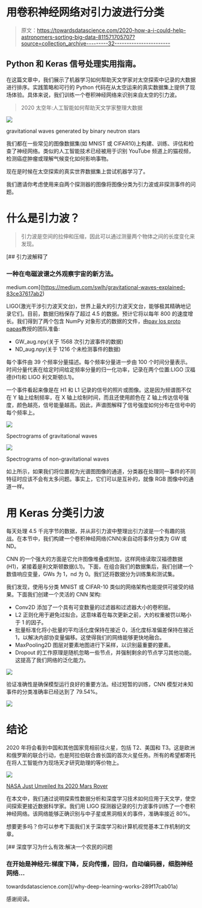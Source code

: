 # 用卷积神经网络对引力波进行分类

> 原文：<https://towardsdatascience.com/2020-how-a-i-could-help-astronomers-sorting-big-data-811571705707?source=collection_archive---------32----------------------->

## Python 和 Keras 信号处理实用指南。

在这篇文章中，我们展示了机器学习如何帮助天文学家对太空探索中记录的大数据进行排序。实践策略和可行的 Python 代码在从太空运来的真实数据集上提供了现场体验。具体来说，我们训练一个卷积神经网络来识别来自太空的引力波。

> 2020 太空年:人工智能如何帮助天文学家整理大数据

![](img/6ac707b27138fa0668ad2e64cd5167cd.png)

gravitational waves generated by binary neutron stars

我们都在一些常见的图像数据集(如 MNIST 或 CIFAR10)上构建、训练、评估和检查了神经网络。类似的人工智能技术已经被用于识别 YouTube 频道上的猫视频，检测癌症肿瘤或理解气候变化如何影响事物。

现在是时候在太空探索的真实世界数据集上尝试机器学习了。

我们邀请你考虑使用来自两个探测器的图像将图像分类为引力波或非探测事件的问题。

# 什么是引力波？

> 引力波是空间的拉伸和压缩，因此可以通过测量两个物体之间的长度变化来发现。

[](https://medium.com/swlh/gravitational-waves-explained-83ce37617ab2) [## 引力波解释了

### 一种在电磁波谱之外观察宇宙的新方法。

medium.com](https://medium.com/swlh/gravitational-waves-explained-83ce37617ab2) 

LIGO(激光干涉引力波天文台)，世界上最大的引力波天文台，能够极其精确地记录它们。目前，数据归档保存了超过 4.5 的数据。预计它将以每年 800 的速度增长。我们得到了两个包含 NumPy 对象形式的数据的文件，由[pav los proto papas](https://iacs.seas.harvard.edu/people/pavlos-protopapas)教授的团队准备:

*   GW_aug.npy(关于 1568 次引力波事件的数据)
*   ND_aug.npy(关于 1216 个未检测事件的数据)

每个事件由 39 个频率分量描述。每个频率分量进一步由 100 个时间分量表示。时间分量代表在给定时间给定频率分量的归一化功率，记录在两个位置:LIGO 汉福德(H1)和 LIGO 利文斯顿(L1)。

一个事件看起来像是在 H1 和 L1 记录的信号的照片或图像。这是因为频谱图不仅在 Y 轴上绘制频率，在 X 轴上绘制时间，而且还使用颜色在 Z 轴上传达信号强度，颜色越亮，信号能量越高。因此，声谱图解释了信号强度如何分布在信号中的每个频率上。

![](img/4cb7ab81e0ce992db4d160b2a163b553.png)

Spectrograms of gravitational waves

![](img/55eb55304714da39beaee2a31ebbb646.png)

Spectrograms of non-gravitational waves

如上所示，如果我们将位置视为光谱图图像的通道，分类器在处理同一事件的不同特征时应该不会有太多问题。事实上，它们可以是互补的，就像 RGB 图像中的通道一样。

# 用 Keras 分类引力波

每天处理 4.5 千兆字节的数据，并从非引力波中整理出引力波是一个有趣的挑战。在本节中，我们构建一个卷积神经网络(CNN)来自动将事件分类为 GW 或 ND。

CNN 的一个强大的方面是它允许图像堆叠或附加，这样网络读取汉福德数据(H1)，紧接着是利文斯顿数据(L1)。下面，在组合我们的数据集后，我们创建一个数值响应变量，GWs 为 1，nd 为 0。我们还将数据分为训练集和测试集。

我们发现，使用与分类 MNIST 或 CIFAR-10 类似的网络架构也能提供可接受的结果。下面我们创建一个灵活的 CNN 架构:

*   Conv2D 添加了一个具有可变数量的过滤器和过滤器大小的卷积层。
*   L2 正则化用于避免过拟合。这意味着在每次更新之前，大的权重被罚以略小于 1 的因子。
*   批量标准化将小批量的平均活化度保持在接近 0，活化度标准偏差保持在接近 1，以解决内部协变量偏移。这使得我们的网络能够更快地融合。
*   MaxPooling2D 图层对要素地图进行下采样，以识别最重要的要素。
*   Dropout 的工作原理是随机忽略一些节点，并强制剩余的节点学习其他功能。这提高了我们网络的泛化能力。

![](img/729483021e8e652ab8e585e32a656dc2.png)

验证准确性是确保模型运行良好的重要方法。经过短暂的训练，CNN 模型对未知事件的分类准确率已经达到了 79.54%。

![](img/442c1ba3171964d2ce94bdef7118e24a.png)

# 结论

2020 年将会看到中国和其他国家竞相前往火星，包括 T2、美国和 T3。这是欧洲和俄罗斯的联合行动，也是阿拉伯联合酋长国的首次火星任务。所有的希望都寄托在将人工智能作为现场天才研究助理的等价物上。

![](img/209b77e9a236d5e2c1a3fe2e652f21d0.png)

[NASA Just Unveiled Its 2020 Mars Rover](https://www.sciencealert.com/mars-2020-rover-will-to-prepare-for-human-exploration)

在本文中，我们通过说明探索性数据分析和深度学习技术如何应用于天文学，使空间探索更接近数据科学家。我们用 LIGO 探测器记录的引力波事件训练了一个卷积神经网络。该网络能够正确识别与中子星或黑洞相关的事件，准确率接近 80%。

想要更多吗？你可以参考下面我们关于深度学习和计算机视觉基本工作机制的文章。

[](/why-deep-learning-works-289f17cab01a) [## 深度学习为什么有效:解决一个农民的问题

### 在开始是神经元:梯度下降，反向传播，回归，自动编码器，细胞神经网络…

towardsdatascience.com](/why-deep-learning-works-289f17cab01a) 

感谢阅读。